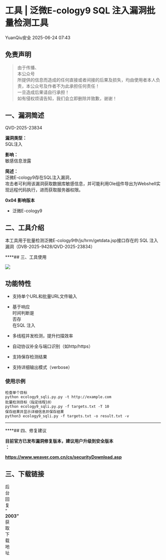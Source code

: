 #  工具 | 泛微E-cology9 SQL 注入漏洞批量检测工具  
 YuanQiu安全   2025-06-24 07:43  
  
## 免责声明  
> 由于传播、  
本公众号  
所提供的信息而造成的任何直接或者间接的后果及损失，均由使用者本人负责，本公众号及作者不为此承担任何责任！  
一旦造成后果请自行承担！  
如有侵权烦请告知，我们会立即删除并致歉，谢谢！  
  
## 一、漏洞简述  
  
QVD-2025-23834  
  
**漏洞类型：**  
SQL注入  
  
**影响：**  
敏感信息泄露  
  
**简述：**  
泛微E-cology9存在SQL注入漏洞，  
攻击者可利用该漏洞获取数据库敏感信息，并可能利用Ole组件导出为Webshell实现远程代码执行，进而获取服务器权限。  
  
**0x04 影响版本**  
- 泛微E-cology9  
  
## 二、工具介绍  
  
本工具用于批量检测泛微E-cology9中/js/hrm/getdata.jsp接口存在的 SQL 注入漏洞（DVB-2025-9428/QVD-2025-23834）  
  
****## 三、工具使用  
  
![](https://mmbiz.qpic.cn/sz_mmbiz_jpg/w7fEMwB7GbyiaRlm4dLHudzDdp6eRxPW0oWficI2qjIib2Whn8sCCN7ZQMjWZr8X9aXXoYmdklr58nBgTGUwdxBtw/640?wx_fmt=other&from=appmsg "")  
## 功能特性  
- 支持单个URL和批量URL文件输入  
  
- 基于响应  
时间判断是  
否存  
在SQL 注入  
  
- 多线程并发检测，提升扫描效率  
  
- 自动协议补全与端口识别（如http/https）  
  
- 支持保存检测结果  
  
- 支持详细输出模式（verbose）  
  
### 使用示例  
```
检查单个目标
python ecology9_sqli.py.py -t http://example.com
批量检测目标（指定线程10）
python ecology9_sqli.py.py -f targets.txt -T 10
保存结果并显示详细信息并保存结果
python3 ecology9_sqli.py -f targets.txt -o result.txt -v
```  
  
****  
****## 四、修复建议  
  
**目前官方已发布漏洞修复版本，建议用户升级到安全版本**  
**：**  
  
**https://www.weaver.com.cn/cs/securityDownload.asp**  
  
## 三、下载链接  
  
  
后  
台  
回  
复  
“  
**2003”**  
获  
取  
下  
载  
地  
址  
  
